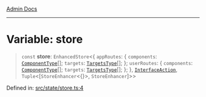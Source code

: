 [Admin Docs](/)

***

# Variable: store

> `const` **store**: `EnhancedStore`\<\{ `appRoutes`: \{ `components`: [`ComponentType`](state\reducers\routesReducer\README\type-aliases\ComponentType.md)[]; `targets`: [`TargetsType`](state\reducers\routesReducer\README\type-aliases\TargetsType.md)[]; \}; `userRoutes`: \{ `components`: [`ComponentType`](state\reducers\userRoutesReducer\README\type-aliases\ComponentType.md)[]; `targets`: [`TargetsType`](state\reducers\userRoutesReducer\README\type-aliases\TargetsType.md)[]; \}; \}, [`InterfaceAction`](state\helpers\Action\README\interfaces\InterfaceAction.md), `Tuple`\<\[`StoreEnhancer`\<\{\}\>, `StoreEnhancer`\]\>\>

Defined in: [src/state/store.ts:4](https://github.com/PalisadoesFoundation/talawa-admin/blob/main/src/state/store.ts#L4)
